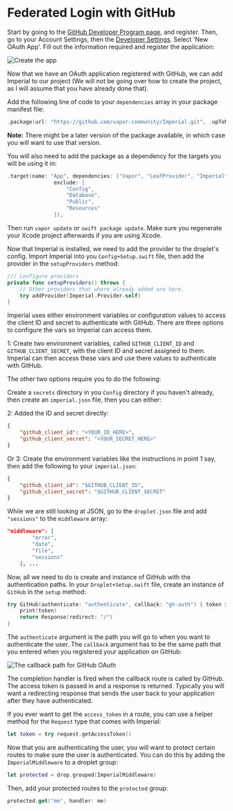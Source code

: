 # Federated Login with GitHub

Start by going to the [GitHub Developer Program page](https://developer.github.com/program/), and register. Then, go to your Account Settings, then the [Developer Settings](https://github.com/settings/developers). Select 'New OAuth App'. Fill out the information required and register the application:

![Create the app](https://github.com/vapor-community/Imperial/blob/master/docs/GitHub/create-application.png)

Now that we have an OAuth application registered with GitHub, we can add Imperial to our project (We will not be going over how to create the project, as I will assume that you have already done that).

Add the following line of code to your `dependencies` array in your package manifest file:

```swift
.package(url: "https://github.com/vapor-community/Imperial.git", .upToNextMajor(from: "0.1.0"))
```

**Note:** There might be a later version of the package available, in which case you will want to use that version.

You will also need to add the package as a dependency for the targets you will be using it in:

```swift
.target(name: "App", dependencies: ["Vapor", "LeafProvider", "Imperial"],
               exclude: [
                   "Config",
                   "Database",
                   "Public",
                   "Resources"
               ]),
```

Then run `vapor update` or `swift package update`. Make sure you regenerate your Xcode project afterwards if you are using Xcode.

Now that Imperial is installed, we need to add the provider to the droplet's config. Import Imperial into you `Config+Setup.swift` file, then add the provider in the `setupProviders` method:

```swift
/// Configure providers
private func setupProviders() throws {
	// Other providers that where already added are here.
    try addProvider(Imperial.Provider.self)
}

```

Imperial uses either environment variables or configuration values to access the client ID and secret to authenticate with GitHub. There are three options to configure the vars so Imperial can access them.

1: Create two environment variables, called `GITHUB_CLIENT_ID` and `GITHUB_CLIENT_SECRET`, with the client ID and secret assigned to them. Imperial can then access these vars and use there values to authenticate with GitHub.

The other two options require you to do the following:

Create a `secrets` directory in you `Config` directory if you haven't already, then create an `imperial.json` file, then you can either:

2: Added the ID and secret directly:

```json
{
    "github_client_id": "<YOUR_ID_HERE>",
    "github_client_secret": "<YOUR_SECRET_HERE>"
}
```

Or 3: Create the environment variables like the instructions in point 1 say, then add the following to your `imperial.json`:

```json
{
    "github_client_id": "$GITHUB_CLIENT_ID",
    "github_client_secret": "$GITHUB_CLIENT_SECRET"
}
```

While we are still looking at JSON, go to the `droplet.json` file and add `"sessions"` to the `middleware` array:

```json
"middleware": [
        "error",
        "date",
        "file",
        "sessions"
    ], ...
```

Now, all we need to do is create and instance of GitHub with the authentication paths. In your `Droplet+Setup.swift` file, create an instance of `GitHub` in the `setup` method:

```swift
try GitHub(authenticate: "authenticate", callback: "gh-auth") { token in
    print(token)
    return Response(redirect: "/")
}
```

The `authenticate` argument is the path you will go to when you want to authenticate the user. The `callback` argument has to be the same path that you entered when you registered your application on GitHub:

![The callback path for GitHub OAuth](https://github.com/vapor-community/Imperial/blob/master/docs/GitHub/callback-url.png)

The completion handler is fired when the callback route is called by GitHub. The access token is passed in and a response is returned. Typically you will want a redirecting response that sends the user back to your application after they have authenticated.

If you ever want to get the `access_token` in a route, you can use a helper method for the `Request` type that comes with Imperial:

```swift
let token = try request.getAccessToken()
```

Now that you are authenticating the user, you will want to protect certain routes to make sure the user is authenticated. You can do this by adding the `ImperialMiddleware` to a droplet group:

```swift
let protected = drop.grouped(ImperialMiddleware)
```

Then, add your protected routes to the `protected` group:

```swift
protected.get("me", handler: me)
```